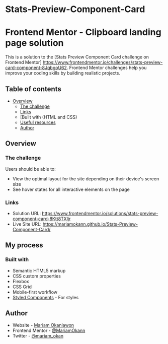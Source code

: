 # Stats-Preview-Component-Card


# Frontend Mentor - Clipboard landing page solution

This is a solution to the [Stats Preview Component Card challenge on Frontend Mentor] https://www.frontendmentor.io/challenges/stats-preview-card-component-8JqbgoU62. Frontend Mentor challenges help you improve your coding skills by building realistic projects. 

## Table of contents

- [Overview](#overview)
  - [The challenge](#the-challenge)
  - [Links](#links)
  - [Built with (HTML and CSS)
  - [Useful resources](#useful-resources)
  - [Author](#author)

## Overview

### The challenge

Users should be able to:

- View the optimal layout for the site depending on their device's screen size
- See hover states for all interactive elements on the page


### Links

- Solution URL: https://www.frontendmentor.io/solutions/stats-preview-component-card-8Ktt8TXIjr
- Live Site URL: https://mariamokann.github.io/Stats-Preview-Component-Card/

## My process

### Built with

- Semantic HTML5 markup
- CSS custom properties
- Flexbox
- CSS Grid
- Mobile-first workflow
- [Styled Components](https://styled-components.com/) - For styles


## Author

- Website - [Mariam Okanlawon](https://github.com/MariamOkann)
- Frontend Mentor - [@MariamOkann](https://www.frontendmentor.io/profile/MariamOkann)
- Twitter - [@mariam_okan](https://www.twitter.com/mariam_okan)

